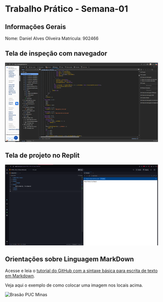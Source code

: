 # Trabalho Prático - Semana-01

## Informações Gerais

Nome: Daniel Alves Oliveira
Matricula: 902466 

## Tela de inspeção com navegador

![Site de Inspeção](images/Screenshot_2.png)

## Tela de projeto no Replit

![Tela Replit](images/image.png)


## Orientações sobre Linguagem MarkDown

Acesse e leia o [tutorial do GitHub com a sintaxe básica para escrita de texto em Markdown](https://docs.github.com/pt/get-started/writing-on-github/getting-started-with-writing-and-formatting-on-github/basic-writing-and-formatting-syntax).

Veja aqui o exemplo de como colocar uma imagem nos locais acima. 

![Brasão PUC Minas](images/brasao_puc.png)

